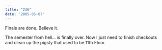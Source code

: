 ```yaml
---
title: "236"
date: "2005-05-07"
---
```


Finals are done. Believe it.

The semester from hell... is finally over. Now I just need to finish checkouts and clean up the pigsty that used to be 11th Floor.
